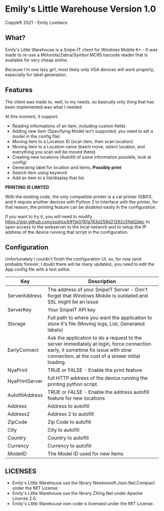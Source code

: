 # Emily's Little Warehouse Version 1.0

Copyleft 2021 - Emily Lovelace

## What?

Emily's Little Warehouse is a Snipe-IT client for Windows Mobile 6+ - It was made to re-use a Motorola/Zebra/Symbol MC65 barcode reader that is available for very cheap online.

Because I'm one lazy girl, most likely only VGA devices will work properly, especially for label generation.

## Features

The client was made to, well, to my needs, so basically only thing that has been implemented was what I needed

At this moment, it support:
* Reading informations of an item, including custom fields
* Adding new item (Specifying Model isn't supported, you need to set a model in the config file)
* Moving item to a Location ID (scan item, then scan location)
* Moving item to a Location name (batch move, select location, and everything you scan will be moved there)
* Creating new locations (Autofill of some information possible, look at config)
* Generating label for location and items, ****Possibly print****
* Search item using keyword
* Add an item to a list/display that list.

****PRINTING IS LIMITED****

With the existing code, the only compatible printer is a cat printer (GB01), and it require another devices with Python 3 to interface with the printer, for that reason, the printing feature can be disabled easily in the configuration.

If you want to try it, you will need to modify https://gist.github.com/xssfox/b911e0781a763d258d21262c5fdd2dec to open access to the webserver to the local network and to setup the IP address of the device running that script in the configuration.

## Configuration

Unfortunately I couldn't finish the configuration UI, so, for now (and probably forever, I doubt there will be many updates), you need to edit the App.config file with a text editor.

Key  | Description
-----|------------
ServerAddress | The address of your SnipeIT Server - Don't forget that Windows Mobile is outdated and SSL might be an issue
ServerKey | Your SnipeIT API key
Storage | Full path to where you want the application to store it's file (Moving logs, List, Generated labels)
EarlyConnect| Ask the application to do a request to the server immediately at login, force connection early, it sometime fix issue with slow connection, at the cost of a slower initial loading.
NyaPrint| TRUE or FALSE - Enable the print feature
NyaPrintServer| full HTTP address of the device running the printing python script.
AutofillAddress| TRUE or FALSE - Enable the address autofill feature for new locations
Address | Address to autofill
Address2 | Address 2 to autofill
ZipCode | Zip Code to autofill
City | City to autofill
Country | Country to autofill
Currency | Currency to autofill
ModelID | The Model ID used for new items

## LICENSES

* Emily's Little Warehouse use the library Newtonsoft.Json.Net.Compact under the MIT License.
* Emily's Little Warehouse use the library ZXing.Net under Apache License 2.0.
* Emily's Little Warehouse own code is licensied under the MIT License.
